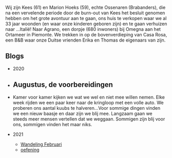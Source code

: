 Wij zijn Kees (61) en Marion Hoeks (59), echte Ossenaren (Brabanders), die na een vervelende periode door de burn-out van Kees het besluit genomen hebben om het grote avontuur aan te gaan, ons huis te verkopen waar we al 33 jaar woonden (en waar onze kinderen geboren zijn) en te gaan verhuizen naar ...Italië! 
Naar Agrano, een dorpje (680 inwoners) bij Omegna aan het Ortameer in Piemonte. We trekken in op de bovenverdieping van Casa Rosa, een B&B waar onze Duitse vrienden Erika en Thomas de eigenaars van zijn.  

## Blogs
* 2020 
* ## Augustus, de voorbereidingen
* Kamer voor kamer kijken we wat we wel en niet mee willen nemen. Elke week rijden we een paar keer naar de kringloop met een volle auto. We proberen ons aantal kuubs te halveren...Voor sommige dingen vinden we een nieuw baasje en daar zijn we blij mee. Langzaam gaan we steeds meer mensen vertellen dat we weggaan. Sommigen zijn blij voor ons, sommigen vinden het maar niks. 

* 2021
  * [Wandeling Februari](./WandelingFeb.md)
  * [oefening](./oefenblog.md)
